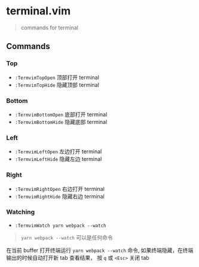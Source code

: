 # terminal.vim

> commands for terminal

## Commands

### Top

- `:TermvimTopOpen` 顶部打开 terminal
- `:TermvimTopHide` 隐藏顶部 terminal

### Bottom

- `:TermvimBottomOpen` 底部打开 terminal
- `:TermvimBottomHide` 隐藏底部 terminal

### Left

- `:TermvimLeftOpen` 左边打开 terminal
- `:TermvimLeftHide` 隐藏左边 terminal

### Right

- `:TermvimRightOpen` 右边打开 terminal
- `:TermvimRightHide` 隐藏右边 terminal

### Watching

- `:TermvimWatch yarn webpack --watch`

> `yarn webpack --watch` 可以是任何命令

在当前 buffer 打开终端运行 `yarn webpack --watch` 命令,
如果终端隐藏，在终端输出的时候自动打开新 tab 查看结果，
按 `q` 或 `<Esc>` 关闭 tab
